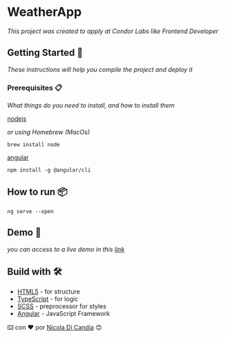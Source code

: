 # WeatherApp

_This project was created to apply at Condor Labs like Frontend Developer_

## Getting Started 🚀

_These instructions will help you compile the project and deploy it_

### Prerequisites 📋

_What things do you need to install, and how to install them_

[nodejs](https://nodejs.org/es/download/)

_or using Homebrew (MacOs)_
```
brew install node
```

[angular](https://angular.io/guide/setup-local)

```
npm install -g @angular/cli
```

## How to run 📦

```
ng serve --open
```

## Demo 👀

_you can access to a live demo in this [link](https://vanilla-news.netlify.app)_

## Build with 🛠️

* [HTML5](https://developer.mozilla.org/es/docs/Web/HTML) - for structure
* [TypeScript](https://www.typescriptlang.org) - for logic
* [SCSS](https://sass-lang.com/guide) - preprocessor for styles
* [Angular](https://angular.io/guide/setup-local) - JavaScript Framework

⌨️ con ❤️ por [Nicola Di Candia](https://github.com/iamalexandro) 😊
